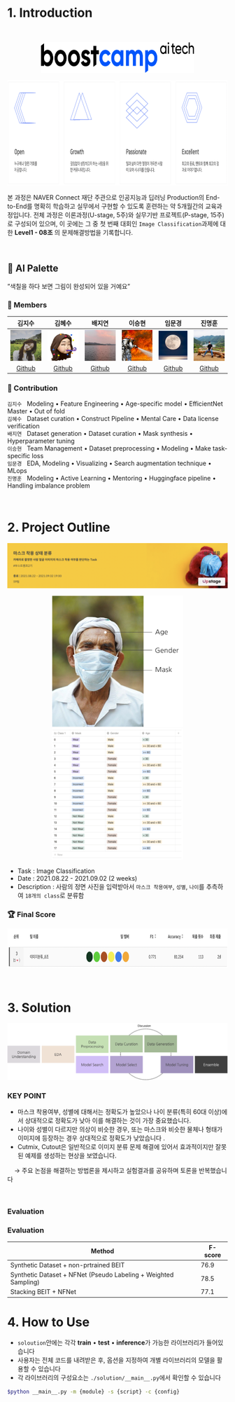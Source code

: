 
# 1. Introduction  
<br/>
<p align="center">
   <img src="./_img/AI_Tech_head.png" style="width:350px; height:70px;" />
</p>
<p align="center">
   <img src="./_img/value_boostcamp.png" style="width:800px; height:240px;" />
</p>

본 과정은 NAVER Connect 재단 주관으로 인공지능과 딥러닝 Production의 End-to-End를 명확히 학습하고 실무에서 구현할 수 있도록 훈련하는 약 5개월간의 교육과정입니다. 전체 과정은 이론과정(U-stage, 5주)와 실무기반 프로젝트(P-stage, 15주)로 구성되어 있으며, 이 곳에는 그 중 첫 번째 대회인 `Image Classification`과제에 대한 **Level1 - 08조** 의 문제해결방법을 기록합니다.
  
<br/>

## 🎨 AI Palette  
”색칠을 하다 보면 그림이 완성되어 있을 거예요”  
### 🔅 Members  

김지수|김혜수|배지연|이승현|임문경|진명훈
:-:|:-:|:-:|:-:|:-:|:-:
![image1][image1]|![image2][image2]|![image3][image3]|![image4][image4]|![image5][image5]|![image6][image6]
[Github](https://github.com/memesoo99)|[Github](https://github.com/vgptnv)|[Github](https://github.com/jiiyeon)|[Github](https://github.com/lsh3163)|[Github](https://github.com/larcane97)|[Github](https://github.com/jinmang2)


### 🔅 Contribution  
`김지수` &nbsp; Modeling • Feature Engineering • Age-specific model • EfficientNet Master • Out of fold  
`김혜수` &nbsp; Dataset curation • Construct Pipeline • Mental Care • Data license verification  
`배지연` &nbsp; Dataset generation • Dataset curation • Mask synthesis • Hyperparameter tuning  
`이승현` &nbsp; Team Management • Dataset preprocessing • Modeling • Make task-specific loss  
`임문경` &nbsp; EDA, Modeling • Visualizing • Search augmentation technique • MLops  
`진명훈` &nbsp; Modeling • Active Learning • Mentoring • Huggingface pipeline • Handling imbalance problem  

[image1]: ./_img/김지수.jpg
[image2]: ./_img/김혜수.png
[image3]: ./_img/배지연.jpg
[image4]: ./_img/이승현.png
[image5]: ./_img/임문경.png
[image6]: ./_img/진명훈.jpg

<br/>

# 2. Project Outline  

![competition_title](./_img/competition_title.png)

<p align="center">
   <img src="./_img/mask_sample.png" width="300" height="300">
   <img src="./_img/class.png" width="300" height="300">
</p>

- Task : Image Classification
- Date : 2021.08.22 - 2021.09.02 (2 weeks)
- Description : 사람의 정면 사진을 입력받아서 `마스크 착용여부`, `성별`, `나이`를 추측하여 `18개의 class`로 분류함  


### 🏆 Final Score  
<p align="center">
   <img src="./_img/final_score.png" width="700" height="90">
</p>

<br/>

# 3. Solution
![process][process]

### KEY POINT
- 마스크 착용여부, 성별에 대해서는 정확도가 높았으나 나이 분류(특히 60대 이상)에서 상대적으로 정확도가 낮아 이를 해결하는 것이 가장 중요했습니다. 
- 나이와 성별이 다르지만 의상이 비슷한 경우, 또는 마스크와 비슷한 물체나 형태가 이미지에 등장하는 경우 상대적으로 정확도가 낮았습니다 .
- Cutmix, Cutout은 일반적으로 이미지 분류 문제 해결에 있어서 효과적이지만 잘못된 예제를 생성하는 현상을 보였습니다. 

&nbsp; &nbsp; → 주요 논점을 해결하는 방법론을 제시하고 실험결과를 공유하며 토론을 반복했습니다   

[process]: ./_img/process.png
<br/>

### Evaluation

### Evaluation

| Method | F-score |
| --- | --- |
| Synthetic Dataset + non-prtrained BEIT | 76.9 |
| Synthetic Dataset + NFNet (Pseudo Labeling + Weighted Sampling)| 78.5 |
| Stacking BEIT + NFNet | 77.1 |

# 4. How to Use
- `soloution`안에는 각각 **train** •  **test** •  **inference**가 가능한 라이브러리가 들어있습니다  
- 사용자는 전체 코드를 내려받은 후, 옵션을 지정하여 개별 라이브러리의 모델을 활용할 수 있습니다
- 각 라이브러리의 구성요소는 `./solution/__main__.py`에서 확인할 수 있습니다  

```bash
$python __main__.py -m {module} -s {script} -c {config}

```
